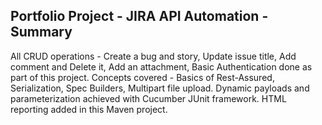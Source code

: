 

## Portfolio Project - JIRA API Automation - Summary

All CRUD operations - Create a bug and story, Update issue title, Add comment and Delete it, Add an attachment, Basic Authentication done as part of this project.
Concepts covered - Basics of Rest-Assured, Serialization, Spec Builders, Multipart file upload. 
Dynamic payloads and parameterization achieved with Cucumber JUnit framework. 
HTML reporting added in this Maven project.

